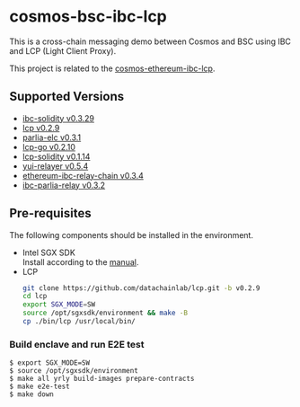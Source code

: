 # cosmos-bsc-ibc-lcp

This is a cross-chain messaging demo between Cosmos and BSC using IBC and LCP (Light Client Proxy).

This project is related to the [cosmos-ethereum-ibc-lcp](https://github.com/datachainlab/cosmos-ethereum-ibc-lcp).

## Supported Versions
- [ibc-solidity v0.3.29](https://github.com/hyperledger-labs/yui-ibc-solidity/releases/tag/v0.3.29)
- [lcp v0.2.9](https://github.com/datachainlab/lcp/releases/tag/v0.2.9)
- [parlia-elc v0.3.1](https://github.com/datachainlab/parlia-elc/releases/tag/v0.3.1)
- [lcp-go v0.2.10](https://github.com/datachainlab/lcp-go/releases/tag/v0.2.10)
- [lcp-solidity v0.1.14](https://github.com/datachainlab/lcp-solidity/releases/tag/v0.1.14)
- [yui-relayer v0.5.4](https://github.com/hyperledger-labs/yui-relayer/releases/tag/v0.5.4)
- [ethereum-ibc-relay-chain v0.3.4](https://github.com/datachainlab/ethereum-ibc-relay-chain/releases/tag/v0.3.4)
- [ibc-parlia-relay v0.3.2](https://github.com/datachainlab/ibc-parlia-relay/releases/tag/v0.3.2)

## Pre-requisites

The following components should be installed in the environment.

* Intel SGX SDK  
  Install according to the [manual](https://https://github.com/intel/linux-sgx).
* LCP
  ```sh
  git clone https://github.com/datachainlab/lcp.git -b v0.2.9
  cd lcp
  export SGX_MODE=SW 
  source /opt/sgxsdk/environment && make -B
  cp ./bin/lcp /usr/local/bin/
  ```

### Build enclave and run E2E test

```
$ export SGX_MODE=SW
$ source /opt/sgxsdk/environment
$ make all yrly build-images prepare-contracts 
$ make e2e-test
$ make down
```
```